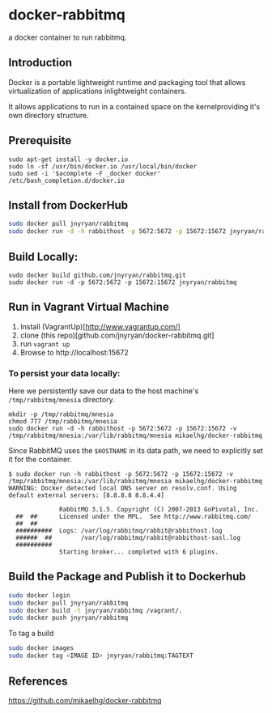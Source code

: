 # docker-rabbitmq
a docker container to run rabbitmq.

## Introduction
Docker is a portable lightweight runtime and packaging tool that allows
virtualization of applications inlightweight containers.

It allows applications to run in a contained space on the kernelproviding it's
own directory structure.  

## Prerequisite

```
sudo apt-get install -y docker.io
sudo ln -sf /usr/bin/docker.io /usr/local/bin/docker
sudo sed -i '$acomplete -F _docker docker' /etc/bash_completion.d/docker.io
```

## Install from DockerHub

``` bash
sudo docker pull jnyryan/rabbitmq
sudo docker run -d -h rabbithost -p 5672:5672 -p 15672:15672 jnyryan/rabbitmq
```

## Build Locally:

```
sudo docker build github.com/jnyryan/rabbitmq.git
sudo docker run -d -p 5672:5672 -p 15672:15672 jnyryan/rabbitmq
```

## Run in Vagrant Virtual Machine

1. Install (VagrantUp)[http://www.vagrantup.com/]
2. clone (this repo)[github.com/jnyryan/docker-rabbitmq.git]
3. run ```vagrant up```
4. Browse to http://localhost:15672

### To persist your data locally:

Here we persistently save our data to the host machine's ``/tmp/rabbitmq/mnesia`` directory.

    mkdir -p /tmp/rabbitmq/mnesia
    chmod 777 /tmp/rabbitmq/mnesia
    sudo docker run -d -h rabbithost -p 5672:5672 -p 15672:15672 -v /tmp/rabbitmq/mnesia:/var/lib/rabbitmq/mnesia mikaelhg/docker-rabbitmq

Since RabbitMQ uses the ``$HOSTNAME`` in its data path, we need to explicitly set it for the container.

    $ sudo docker run -h rabbithost -p 5672:5672 -p 15672:15672 -v /tmp/rabbitmq/mnesia:/var/lib/rabbitmq/mnesia mikaelhg/docker-rabbitmq
    WARNING: Docker detected local DNS server on resolv.conf. Using default external servers: [8.8.8.8 8.8.4.4]

                  RabbitMQ 3.1.5. Copyright (C) 2007-2013 GoPivotal, Inc.
      ##  ##      Licensed under the MPL.  See http://www.rabbitmq.com/
      ##  ##
      ##########  Logs: /var/log/rabbitmq/rabbit@rabbithost.log
      ######  ##        /var/log/rabbitmq/rabbit@rabbithost-sasl.log
      ##########
                  Starting broker... completed with 6 plugins.


## Build the Package and Publish it to Dockerhub

``` bash
sudo docker login
sudo docker pull jnyryan/rabbitmq
sudo docker build -t jnyryan/rabbitmq /vagrant/.
sudo docker push jnyryan/rabbitmq
```

To tag a build
``` bash
sudo docker images
sudo docker tag <IMAGE ID> jnyryan/rabbitmq:TAGTEXT
```
## References

https://github.com/mikaelhg/docker-rabbitmq
